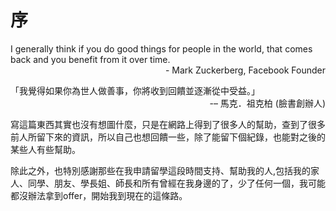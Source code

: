 序
=======
<style>
    .align_right{
        display: block ;
        text-align: right ; 
    }
</style>

I generally think if you do good things for people in the world, that comes back and you benefit from it over time. 
<span class="align_right">- Mark Zuckerberg, Facebook Founder</span>

「我覺得如果你為世人做善事，你將收到回饋並逐漸從中受益。」
<span class="align_right">-– 馬克．祖克柏 (臉書創辦人)</span>


寫這篇東西其實也沒有想圖什麼，只是在網路上得到了很多人的幫助，查到了很多前人所留下來的資訊，所以自己也想回饋一些，除了能留下個紀錄，也能對之後的某些人有些幫助。

除此之外，也特別感謝那些在我申請留學這段時間支持、幫助我的人,包括我的家人、同學、朋友、學長姐、師長和所有曾經在我身邊的了，少了任何一個，我可能都沒辦法拿到offer，開始我到現在的這條路。
